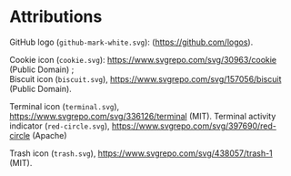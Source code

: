 
# Attributions

GitHub logo (`github-mark-white.svg`): (https://github.com/logos).

Cookie icon (`cookie.svg`): https://www.svgrepo.com/svg/30963/cookie (Public Domain) ; <br/>
Biscuit icon (`biscuit.svg`), https://www.svgrepo.com/svg/157056/biscuit (Public Domain).

Terminal icon (`terminal.svg`), https://www.svgrepo.com/svg/336126/terminal (MIT).
Terminal activity indicator (`red-circle.svg`), https://www.svgrepo.com/svg/397690/red-circle (Apache)

Trash icon (`trash.svg`), https://www.svgrepo.com/svg/438057/trash-1 (MIT).
